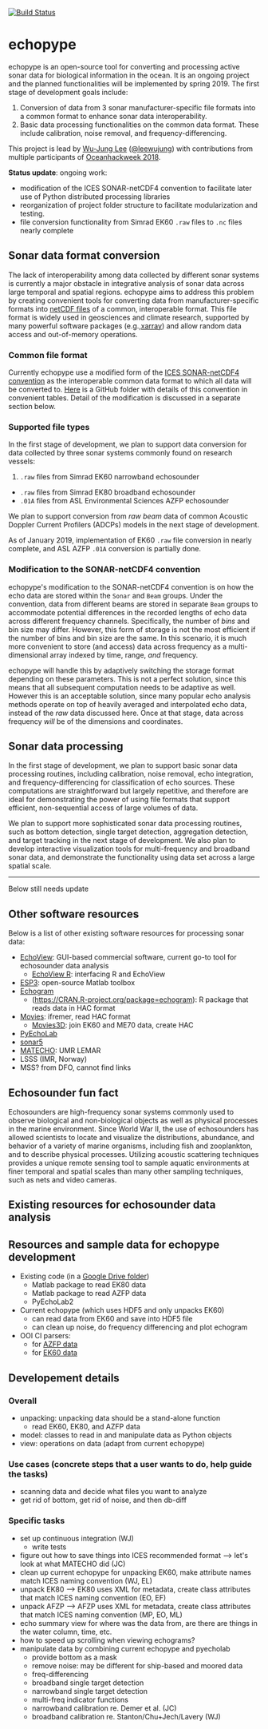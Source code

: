 [![Build Status](https://travis-ci.org/leewujung/echopype.svg?branch=master)](https://travis-ci.org/leewujung/echopype)

# echopype

echopype is an open-source tool for converting and processing active sonar data for biological information in the ocean. It is an ongoing project and the planned functionalities will be implemented by spring 2019. The first stage of development goals include:
1. Conversion of data from 3 sonar manufacturer-specific file formats into a common format to enhance sonar data interoperability.
2. Basic data processing functionalities on the common data format. These include calibration, noise removal, and frequency-differencing.

This project is lead by [Wu-Jung Lee](http://leewujung.github.io) ([@leewujung](https://github.com/leewujung)) with contributions from multiple participants of [Oceanhackweek 2018](https://oceanhackweek.github.io/).

**Status update**: ongoing work:
- modification of the ICES SONAR-netCDF4 convention to facilitate later use of Python distributed processing libraries
- reorganization of project folder structure to facilitate modularization and testing.
- file conversion functionality from Simrad EK60 `.raw` files to `.nc` files nearly complete

## Sonar data format conversion
The lack of interoperability among data collected by different sonar systems is currently a major obstacle in integrative analysis of sonar data across large temporal and spatial regions. echopype aims to address this problem by creating convenient tools for converting data from manufacturer-specific formats into [netCDF files](https://www.unidata.ucar.edu/software/netcdf/docs/netcdf_introduction.html) of a common, interoperable format. This file format is widely used in geosciences and climate research, supported by many powerful software packages (e.g.,[xarray](http://xarray.pydata.org)) and allow random data access and out-of-memory operations.

### Common file format
Currently echopype use a modified form of the [ICES SONAR-netCDF4 convention](http://www.ices.dk/sites/pub/Publication%20Reports/Cooperative%20Research%20Report%20(CRR)/CRR341/CRR341.pdf) as the interoperable common data format to which all data will be converted to. [Here](https://github.com/ices-eg/wg_WGFAST/tree/master/SONAR-netCDF4) is a GitHub folder with details of this convention in convenient tables. Detail of the modification is discussed in a separate section below.

### Supported file types
In the first stage of development, we plan to support data conversion for data collected by three sonar systems commonly found on research vessels:
1. `.raw` files from Simrad EK60 narrowband echosounder
- `.raw` files from Simrad EK80 broadband echosounder
- `.01A` files from ASL Environmental Sciences AZFP echosounder

We plan to support conversion from *raw beam* data of common Acoustic Doppler Current Profilers (ADCPs) models in the next stage of development.

As of January 2019, implementation of EK60 `.raw` file conversion in nearly complete, and ASL AZFP `.01A` conversion is partially done.

### Modification to the SONAR-netCDF4 convention
echopype's modification to the SONAR-netCDF4 convention is on how the echo data are stored within the `Sonar` and `Beam` groups. Under the convention, data from different beams are stored in separate `Beam` groups to accommodate potential differences in the recorded lengths of echo data across different frequency channels. Specifically, the number of *bins* and bin size may differ. However, this form of storage is not the most efficient if the number of bins and bin size are the same. In this scenario, it is much more convenient to store (and access) data across frequency as a multi-dimensional array indexed by time, range, *and* frequency.

echopype will handle this by adaptively switching the storage format depending on these parameters. This is not a perfect solution, since this means that all subsequent computation needs to be adaptive as well. However this is an acceptable solution, since many popular echo analysis methods operate on top of heavily averaged and interpolated echo data, instead of the *raw* data discussed here. Once at that stage, data across frequency *will* be of the dimensions and coordinates.

## Sonar data processing
In the first stage of development, we plan to support basic sonar data processing routines, including calibration, noise removal, echo integration, and frequency-differencing for classification of echo sources. These computations are straightforward but largely repetitive, and therefore are ideal for demonstrating the power of using file formats that support efficient, non-sequential access of large volumes of data.

We plan to support more sophisticated sonar data processing routines, such as bottom detection, single target detection,  aggregation detection, and target tracking in the next stage of development. We also plan to develop interactive visualization tools for multi-frequency and broadband sonar data, and demonstrate the functionality using data set across a large spatial scale.

---------------------------------
Below still needs update

## Other software resources
Below is a list of other existing software resources for processing sonar data:
- [EchoView](https://www.echoview.com/): GUI-based commercial software, current go-to tool for echosounder data analysis
  - [EchoView R](https://github.com/AustralianAntarcticDivision/EchoviewR): interfacing R and EchoView
- [ESP3](https://bitbucket.org/echoanalysis/esp3/overview): open-source Matlab toolbox
- [Echogram](https://github.com/hvillalo/echogram)
  - (https://CRAN.R-project.org/package=echogram): R package that reads data in HAC format
- [Movies](http://flotte.ifremer.fr/fleet/Presentation-of-the-fleet/Logiciels-embarques/MOVIES): ifremer, read HAC format
  - [Movies3D](http://flotte.ifremer.fr/content/download/6032/129677/file/MOVIES3D_general.pdf): join EK60 and ME70 data, create HAC
- [PyEchoLab](https://drive.google.com/drive/folders/1q2ddkBx1cathE-6V_bIjqLBQj4yX7csm?usp=sharing)
- [sonar5](http://folk.uio.no/hbalk/sonar4_5/index.htm)
- [MATECHO](https://usermanual.wiki/Pdf/MatechoUserManual18052017.963673607.pdf): UMR LEMAR
- LSSS (IMR, Norway)
- MSS? from DFO, cannot find links


## Echosounder fun fact
Echosounders are high-frequency sonar systems commonly used to observe biological and non-biological objects as well as physical processes in the marine environment. Since World War II, the use of echosounders has allowed scientists to locate and visualize the distributions, abundance, and behavior of a variety of marine organisms, including fish and zooplankton, and to describe physical processes. Utilizing acoustic scattering techniques provides a unique remote sensing tool to sample aquatic environments at finer temporal and spatial scales than many other sampling techniques, such as nets and video cameras.

## Existing resources for echosounder data analysis


## Resources and sample data for echopype development
- Existing code (in a [Google Drive folder](https://drive.google.com/drive/folders/1q2ddkBx1cathE-6V_bIjqLBQj4yX7csm?usp=sharing))
  - Matlab package to read EK80 data
  - Matlab package to read AZFP data
  - PyEchoLab2
- Current echopype (which uses HDF5 and only unpacks EK60)
  - can read data from EK60 and save into HDF5 file
  - can clean up noise, do frequency differencing and plot echogram
- OOI CI parsers:
  - for [AZFP data](https://github.com/oceanobservatories/mi-instrument/blob/master/mi/dataset/parser/zplsc_c.py)
  - for [EK60 data](https://github.com/oceanobservatories/mi-instrument/tree/master/mi/instrument/kut/ek60/ooicore)

## Developement details
### Overall
- unpacking: unpacking data should be a stand-alone function
  - read EK60, EK80, and AZFP data
- model: classes to read in and manipulate data as Python objects
- view: operations on data (adapt from current echopype)
### Use cases (concrete steps that a user wants to do, help guide the tasks)
- scanning data and decide what files you want to analyze
- get rid of bottom, get rid of noise, and then db-diff
### Specific tasks
- set up continuous integration (WJ)
  - write tests
- figure out how to save things into ICES recommended format --> let's look at what MATECHO did (JC)
- clean up current echopype for unpacking EK60, make attribute names match ICES naming convention (WJ, EL)
- unpack EK80 --> EK80 uses XML for metadata, create class attributes that match ICES naming convention (EO, EF)
- unpack AFZP --> AFZP uses XML for metadata, create class attributes that match ICES naming convention (MP, EO, ML)
- echo summary view for where was the data from, are there are things in the water column, time, etc.
- how to speed up scrolling when viewing echograms?
- manipulate data by combining current echopype and pyecholab
  - provide bottom as a mask
  - remove noise: may be different for ship-based and moored data
  - freq-differencing
  - broadband single target detection
  - narrowband single target detection
  - multi-freq indicator functions
  - narrowband calibration re. Demer et al. (JC)
  - broadband calibration re. Stanton/Chu+Jech/Lavery (WJ)
